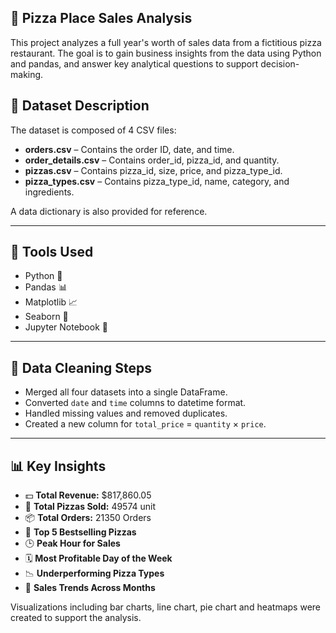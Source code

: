 ## 🍕 Pizza Place Sales Analysis

This project analyzes a full year's worth of sales data from a fictitious pizza restaurant. The goal is to gain business insights from the data using Python and pandas, and answer key analytical questions to support decision-making.

## 📁 Dataset Description

The dataset is composed of 4 CSV files:

- **orders.csv** – Contains the order ID, date, and time.
- **order_details.csv** – Contains order_id, pizza_id, and quantity.
- **pizzas.csv** – Contains pizza_id, size, price, and pizza_type_id.
- **pizza_types.csv** – Contains pizza_type_id, name, category, and ingredients.

A data dictionary is also provided for reference.

---

## 🔧 Tools Used

- Python 🐍
- Pandas 📊
- Matplotlib 📈
- Seaborn 🎨
- Jupyter Notebook 📒

---

## 🧼 Data Cleaning Steps

- Merged all four datasets into a single DataFrame.
- Converted `date` and `time` columns to datetime format.
- Handled missing values and removed duplicates.
- Created a new column for `total_price` = `quantity` × `price`.

---

## 📊 Key Insights

- 💵 **Total Revenue:** $817,860.05
- 🔢 **Total Pizzas Sold:** 49574 unit
- 📦 **Total Orders:** 21350 Orders
- 🍕 **Top 5 Bestselling Pizzas**
- 🕒 **Peak Hour for Sales**
- 🗓️ **Most Profitable Day of the Week**
- 📉 **Underperforming Pizza Types**
- 📅 **Sales Trends Across Months**

Visualizations including bar charts, line chart, pie chart and heatmaps were created to support the analysis.



